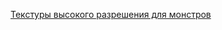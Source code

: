 [Текстуры высокого разрешения для монстров](https://www.moddb.com/mods/quake-2-monster-skins/downloads/fraggers-hd-q2-monster-skins)
